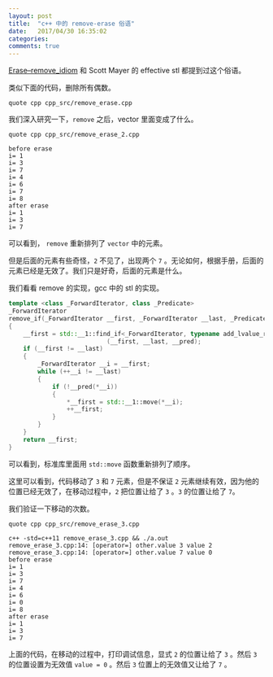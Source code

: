 ```yaml
---
layout: post
title:  "c++ 中的 remove-erase 俗语"
date:   2017/04/30 16:35:02
categories:
comments: true
---
```


[Erase–remove_idiom](https://en.wikipedia.org/wiki/Erase–remove_idiom)
 和 Scott Mayer 的 effective stl 都提到过这个俗语。

类似下面的代码，删除所有偶数。


```include
quote cpp cpp_src/remove_erase.cpp
```


我们深入研究一下，`remove` 之后，vector 里面变成了什么。


```include
quote cpp cpp_src/remove_erase_2.cpp
```


```
before erase
i= 1
i= 3
i= 7
i= 4
i= 6
i= 7
i= 8
after erase
i= 1
i= 3
i= 7
```

可以看到， `remove` 重新排列了 `vector`  中的元素。

但是后面的元素有些奇怪，`2` 不见了，出现两个 `7` 。无论如何，根据手册，后面的元素已经是无效了。我们只是好奇，后面的元素是什么。


我们看看 remove 的实现，gcc 中的 stl 的实现。

```cpp
template <class _ForwardIterator, class _Predicate>
_ForwardIterator
remove_if(_ForwardIterator __first, _ForwardIterator __last, _Predicate __pred)
{
    __first = std::__1::find_if<_ForwardIterator, typename add_lvalue_reference<_Predicate>::type>
                           (__first, __last, __pred);
    if (__first != __last)
    {
        _ForwardIterator __i = __first;
        while (++__i != __last)
        {
            if (!__pred(*__i))
            {
                *__first = std::__1::move(*__i);
                ++__first;
            }
        }
    }
    return __first;
}
```

可以看到，标准库里面用 `std::move` 函数重新排列了顺序。

这里可以看到，代码移动了 `3` 和 `7` 元素，但是不保证 `2` 元素继续有效，因为他的位置已经无效了，在移动过程中，`2` 把位置让给了 `3` 。`3` 的位置让给了 `7`。

我们验证一下移动的次数。

```include
quote cpp cpp_src/remove_erase_3.cpp
```


```
c++ -std=c++11 remove_erase_3.cpp && ./a.out
remove_erase_3.cpp:14: [operator=] other.value 3 value 2
remove_erase_3.cpp:14: [operator=] other.value 7 value 0
before erase
i= 1
i= 3
i= 7
i= 4
i= 6
i= 0
i= 8
after erase
i= 1
i= 3
i= 7
```

上面的代码，在移动的过程中，打印调试信息，显式 `2` 的位置让给了 `3` 。然后 `3` 的位置设置为无效值 `value = 0` 。然后 `3` 位置上的无效值又让给了 `7` 。
